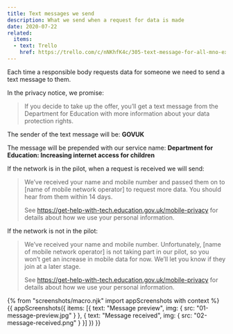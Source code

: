 ```yaml
---
title: Text messages we send
description: What we send when a request for data is made
date: 2020-07-22
related:
  items:
  - text: Trello
    href: https://trello.com/c/nNKhfK4c/305-text-message-for-all-mno-extra-mobile-data-requests
---
```


Each time a responsible body requests data for someone we need to send a text message to them.

In the privacy notice, we promise:

> If you decide to take up the offer, you’ll get a text message from the Department for Education with more information about your data protection rights.

The sender of the text message will be:
__GOVUK__

The message will be prepended with our service name:
__Department for Education: Increasing internet access for children__

If the network is in the pilot, when a request is received we will send:

> We’ve received your name and mobile number and passed them on to [name of mobile network operator] to request more data. You should hear from them within 14 days.
>
> See https://get-help-with-tech.education.gov.uk/mobile-privacy for details about how we use your personal information.

If the network is not in the pilot:

> We’ve received your name and mobile number. Unfortunately, [name of mobile network operator] is not taking part in our pilot, so you won’t get an increase in mobile data for now. We’ll let you know if they join at a later stage.
>
> See https://get-help-with-tech.education.gov.uk/mobile-privacy for details about how we use your personal information.

{% from "screenshots/macro.njk" import appScreenshots with context %}
{{ appScreenshots({
  items: [{
      text: "Message preview",
      img: { src: "01-message-preview.jpg" }
    }, {
      text: "Message received",
      img: { src: "02-message-received.png" }
    }]
}) }}
